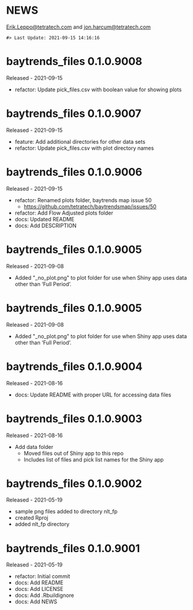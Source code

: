 NEWS
================
<Erik.Leppo@tetratech.com> and <jon.harcum@tetratech.com>

<!-- NEWS.md is generated from NEWS.Rmd. Please edit that file -->

    #> Last Update: 2021-09-15 14:16:16

# baytrends\_files 0.1.0.9008

Released - 2021-09-15

-   refactor: Update pick\_files.csv with boolean value for showing
    plots

# baytrends\_files 0.1.0.9007

Released - 2021-09-15

-   feature: Add additional directories for other data sets
-   refactor: Update pick\_files.csv with plot directory names

# baytrends\_files 0.1.0.9006

Released - 2021-09-15

-   refactor: Renamed plots folder, baytrends map issue 50
    -   <https://github.com/tetratech/baytrendsmap/issues/50>
-   refactor: Add Flow Adjusted plots folder
-   docs: Updated README
-   docs: Add DESCRIPTION

# baytrends\_files 0.1.0.9005

Released - 2021-09-08

-   Added "\_no\_plot.png" to plot folder for use when Shiny app uses
    data other than ‘Full Period’.

# baytrends\_files 0.1.0.9005

Released - 2021-09-08

-   Added "\_no\_plot.png" to plot folder for use when Shiny app uses
    data other than ‘Full Period’.

# baytrends\_files 0.1.0.9004

Released - 2021-08-16

-   docs: Update README with proper URL for accessing data files

# baytrends\_files 0.1.0.9003

Released - 2021-08-16

-   Add data folder
    -   Moved files out of Shiny app to this repo
    -   Includes list of files and pick list names for the Shiny app

# baytrends\_files 0.1.0.9002

Released - 2021-05-19

-   sample png files added to directory nlt\_fp
-   created Rproj
-   added nlt\_fp directory

# baytrends\_files 0.1.0.9001

Released - 2021-05-19

-   refactor: Initial commit
-   docs: Add README
-   docs: Add LICENSE
-   docs: Add .Rbuildignore
-   docs: Add NEWS
